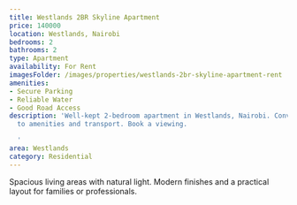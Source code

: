 ```yaml
---
title: Westlands 2BR Skyline Apartment
price: 140000
location: Westlands, Nairobi
bedrooms: 2
bathrooms: 2
type: Apartment
availability: For Rent
imagesFolder: /images/properties/westlands-2br-skyline-apartment-rent
amenities:
- Secure Parking
- Reliable Water
- Good Road Access
description: 'Well-kept 2-bedroom apartment in Westlands, Nairobi. Convenient access
  to amenities and transport. Book a viewing.

  '
area: Westlands
category: Residential
---
```


Spacious living areas with natural light. Modern finishes and a practical layout for families or professionals.
